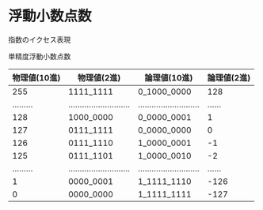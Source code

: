 # 浮動小数点数

指数のイクセス表現

単精度浮動小数点数

|物理値(10進)|物理値(2進)|論理値(10進)|論理値(2進)|
|------|------|------|------|
|255|1111_1111|0_1000_0000|128|
|………|………………………|………………………|……|
|128|1000_0000|0_0000_0001|1|
|127|0111_1111|0_0000_0000|0|
|126|0111_1110|1_0000_0001|-1|
|125|0111_1101|1_0000_0010|-2|
|………|………………………|………………………|……|
|1|0000_0001|1_1111_1110|-126|
|0|0000_0000|1_1111_1111|-127|